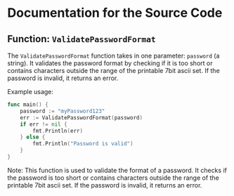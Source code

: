 # Documentation for the Source Code

## Function: `ValidatePasswordFormat`

The `ValidatePasswordFormat` function takes in one parameter: `password` (a string). It validates the password format by checking if it is too short or contains characters outside the range of the printable 7bit ascii set. If the password is invalid, it returns an error.

Example usage:

```go
func main() {
    password := "myPassword123"
    err := ValidatePasswordFormat(password)
    if err != nil {
        fmt.Println(err)
    } else {
        fmt.Println("Password is valid")
    }
}
```

Note: This function is used to validate the format of a password. It checks if the password is too short or contains characters outside the range of the printable 7bit ascii set. If the password is invalid, it returns an error.